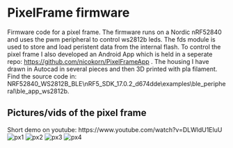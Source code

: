 # PixelFrame firmware
Firmware code for a pixel frame. The firmware runs on a Nordic nRF52840 and uses the pwm peripheral to control ws2812b leds. The fds module is used to store and load peristent data from the internal flash. To control the pixel frame I also developed an Android App which is held in a seperate repo: https://github.com/nicokorn/PixelFrameApp . The housing I have drawn in Autocad in several pieces and then 3D printed with pla filament. Find the source code in: NRF52840_WS2812B_BLE\nRF5_SDK_17.0.2_d674dde\examples\ble_peripheral\ble_app_ws2812b.

<html>
<body>

<h2>Pictures/vids of the pixel frame</h2>
Short demo on youtube: https://www.youtube.com/watch?v=DLWldU1EluU
<img src="https://github.com/nicokorn/NRF52840_WS2812B_BLE/blob/main/docs/20210811_175008.jpg" alt="px1">
<img src="https://github.com/nicokorn/NRF52840_WS2812B_BLE/blob/main/docs/20210811_175349.jpg" alt="px2">
<img src="https://github.com/nicokorn/NRF52840_WS2812B_BLE/blob/main/docs/Screenshot_20210811-180451.jpg" alt="px3">
<img src="https://github.com/nicokorn/NRF52840_WS2812B_BLE/blob/main/docs/Screenshot_20210811-175719.jpg" alt="px4">
</body>
</html>

